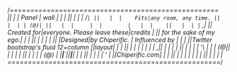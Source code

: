 /*===================================================\
||   |  |  Panel |  wall  |   |  |    ||   |  | | /` |
||   |  |    Fits|any room, any time. ||   |  | | (@)|
||   |  |     |  |        |   |  |    ||   |  | | ` ,|
|| Created for|everyone. Please leave these|credits  |
|| for the sake of my ego.|   |  |    ||   |  | |    |
||   |Designed|by Chiperific. | Influenced by | |    |
||Twitter bootstrap's fluid 12+column ||layout| |    |
||   |  |     |  |        |   |  |   ,||   |  | |    | 
||   |  |     |  |  '\    |   |  |  (@||   |  | |    | 
||   |  |     |  |  (@)   |   |__|___`||___|__| |    |
||   |  |     |  |   \'   |   |[Chiperific.com] |    |
||   |  |     |  |        |   |  |    ||   |  | |    | 
\====================================================*/